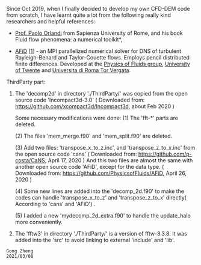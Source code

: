 Since Oct 2019, when I finally decided to develop my own CFD-DEM code from scratch, I have learnt quite a lot from the following really kind researchers and helpful references:
* [Prof. Paolo Orlandi](https://dma.ing.uniroma1.it/users/orlandi/resume.html) from Sapienza University of Rome, and his book Fluid flow phenomena: a numerical toolkit*,

* [AFiD](https://github.com/PhysicsofFluids/AFiD) [[1](#afid)] - an MPI parallelized numerical solver for DNS of turbulent Rayleigh-Benard and Taylor-Couette flows. Employs pencil distributed finite differences. Developed at the [Physics of Fluids group](https://pof.tnw.utwente.nl/), [University of Twente](https://www.utwente.nl/) and [Universita di Roma Tor Vergata](https://web.uniroma2.it/). 


ThirdParty part:

  1. The 'decomp2d' in directory './ThirdParty/' was copied from the open source code 'Incompact3d-3.0'
            ( Downloaded from: https://github.com/xcompact3d/Incompact3d, about Feb 2020 )

     Some necessary modifications were done:
        (1) The 'fft-*' parts are deleted.

        (2) The files 'mem_merge.f90' and 'mem_split.f90' are deleted.

        (3) Add two files:  'transpose_x_to_z.inc', and 'transpose_z_to_x.inc' from the open source code 'cans'
            ( Downloaded from: https://github.com/p-costa/CaNS,  April 17, 2020 )
            And this two files are almost the same with another open source code 'AFiD', except for the data type.
            ( Downloaded from: https://github.com/PhysicsofFluids/AFiD, April 26, 2020 )

        (4) Some new lines are added into the 'decomp_2d.f90' to make the codes can handle 'transpose_x_to_z' and 'transpose_z_to_x' directly( According to 'cans' and 'AFiD') . 

        (5) I added a new 'mydecomp_2d_extra.f90' to handle the update_halo more conveniently.


  2. The 'fftw3' in directory './ThirdParty/' is a version of fftw-3.3.8. It was added into the 'src' to avoid linking to external 'include' and 'lib'.        
   

    Gong Zheng
    2021/03/08
